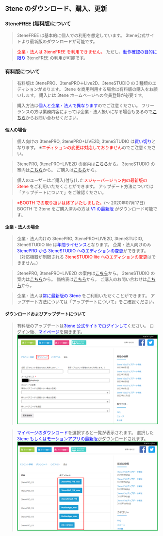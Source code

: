 ## 3tene のダウンロード、購入、更新

### 3teneFREE (無料版)について

>3teneFREE は基本的に個人での利用を想定しています。
>3tene公式サイトより最新版のダウンロードが可能です。

><font color="Red">企業・法人は 3teneFREE を利用できません。</font>
>ただし、<font color="Blue">動作確認の目的に限り</font> 3teneFREE の利用が可能です。


### 有料版について

>有料版は 3tenePRO、3tenePRO＋Live2D、3teneSTUDIO の３種類のエディションがあります。
>3tene を商用利用する場合は有料版の購入をお願いします。
>購入には 3tene ホームページへの会員登録が必要です。

>購入方法は<font color="Blue">個人と企業・法人で異なります</font>のでご注意ください。
>フリーランスの方は業務内容によっては企業・法人扱いになる場合もあるので<a href="https://3tene.com/contact/" target="_blank">こちら</a>からお問い合わせください。


#### 個人の場合

>個人向けの 3tenePRO, 3tenePRO+LIVE2D, 3teneSTUDIO は<font color="Blue">買い切り</font>となります。
>※<font color="Red">エディションの変更は対応しておりません</font>のでご注意ください。

>3tenePRO, 3tenePRO+LIVE2D の案内は<a href="https://3tene.com/pro/" target="_blank">こちら</a>から。
>3teneSTUDIO の案内は<a href="https://3tene.com/studio/" target="_blank">こちら</a>から。
>ご購入は<a href="https://3tene.com/series_purchase/" target="_blank">こちら</a>から。

>個人のユーザーはご購入(付与)した<font color="Red">メジャーバージョン内の最新版の 3tene</font> をご利用いただくことができます。
>アップデート方法については「アップデートについて」をご確認ください。

><font color="Red">※BOOTH での取り扱いは終了いたしました。</font>(～ 2020年07月17日)
>BOOTH で 3tene をご購入済みの方は <font color="Blue">V1 の最新版</font> がダウンロード可能です。


#### 企業・法人の場合

>企業・法人向けの 3tenePRO, 3tenePRO+LIVE2D, 3teneSTUDIO, 3teneSTUDIO lite は<font color="Blue">年間ライセンス</font>となります。
>企業・法人向けのみ <font color="Blue">3tenePRO から 3teneSTUDIO へのエディションの変更</font>ができます。
>（対応機器が制限される <font color="Red">3teneSTUDIO lite へのエディションの変更</font>はできません。）

>3tenePRO, 3tenePRO+LIVE2D の案内は<a href="https://3tene.com/pro/" target="_blank">こちら</a>から。
>3teneSTUDIO の案内は<a href="https://3tene.com/studio/" target="_blank">こちら</a>から。
>価格表は<a href="https://3tene.com/pro_company/" target="_blank">こちら</a>から。
>ご購入のお問い合わせは<a href="https://3tene.com/contact/" target="_blank">こちら</a>から。

>企業・法人は<font color="Blue">常に最新版の 3tene</font> をご利用いただくことができます。
>アップデート方法については「アップデートについて」をご確認ください。


#### ダウンロードおよびアップデートについて

>有料版のアップデートは<font color="Blue">3tene 公式サイトでログインして</font>ください。
>ログイン後、<font color="Blue">マイページ</font>を開きます。
![画像](image/buy3tene_1.png "")

><font color="Blue">マイページのダウンロード</font>を選択すると一覧が表示されます。
>選択した <font color="Blue">3tene もしくはモーションアプリの最新版</font>がダウンロードされます。
![画像](image/buy3tene_2.png "")
